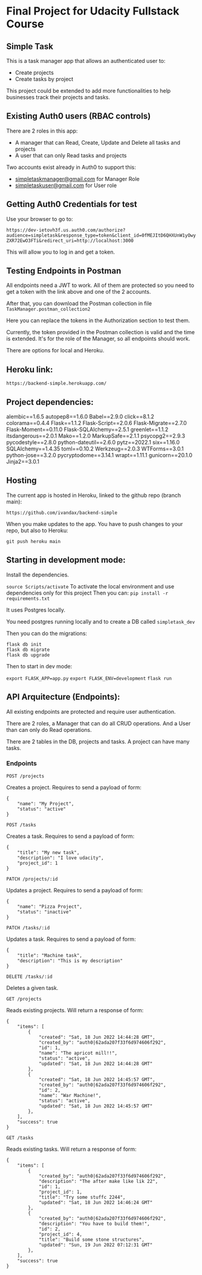 # Final Project for Udacity Fullstack Course

## Simple Task

This is a task manager app that allows an authenticated user to:

- Create projects
- Create tasks by project

This project could be extended to add more functionalities to help businesses track their projects and tasks.

## Existing Auth0 users (RBAC controls)

There are 2 roles in this app:

- A manager that can Read, Create, Update and Delete all tasks and projects
- A user that can only Read tasks and projects

Two accounts exist already in Auth0 to support this:

- simpletaskmanager@gmail.com for Manager Role
- simpletaskuser@gmail.com for User role

## Getting Auth0 Credentials for test

Use your browser to go to:

`https://dev-ietovh3f.us.auth0.com/authorize?audience=simpletask&response_type=token&client_id=0fMEJItD6QHXUnW1yOwyZXR72EwO3FTi&redirect_uri=http://localhost:3000`

This will allow you to log in and get a token.

## Testing Endpoints in Postman

All endpoints need a JWT to work. All of them are protected so you need to get a token with the link above and one of the 2 accounts.

After that, you can download the Postman collection in file `TaskManager.postman_collection2`

Here you can replace the tokens in the Authorization section to test them.

Currently, the token provided in the Postman collection is valid and the time is extended. It's for the role of the Manager, so all endpoints should work.

There are options for local and Heroku.

## Heroku link:

`https://backend-simple.herokuapp.com/`

## Project dependencies:

alembic==1.6.5
autopep8==1.6.0
Babel==2.9.0
click==8.1.2
colorama==0.4.4
Flask==1.1.2
Flask-Script==2.0.6
Flask-Migrate==2.7.0
Flask-Moment==0.11.0
Flask-SQLAlchemy==2.5.1
greenlet==1.1.2
itsdangerous==2.0.1
Mako==1.2.0
MarkupSafe==2.1.1
psycopg2==2.9.3
pycodestyle==2.8.0
python-dateutil==2.6.0
pytz==2022.1
six==1.16.0
SQLAlchemy==1.4.35
toml==0.10.2
Werkzeug==2.0.3
WTForms==3.0.1
python-jose==3.2.0
pycryptodome==3.14.1
wrapt==1.11.1
gunicorn==20.1.0
Jinja2==3.0.1

## Hosting

The current app is hosted in Heroku, linked to the github repo (branch main):

`https://github.com/ivandax/backend-simple`

When you make updates to the app. You have to push changes to your repo, but also to Heroku:

`git push heroku main`

## Starting in development mode:

Install the dependencies.

`source Scripts/activate` To activate the local environment and use dependencies only for this project
Then you can:
`pip install -r requirements.txt`

It uses Postgres locally.

You need postgres running locally and to create a DB called `simpletask_dev`

Then you can do the migrations:

```
flask db init
flask db migrate
flask db upgrade
```

Then to start in dev mode:

`export FLASK_APP=app.py`
`export FLASK_ENV=development`
`flask run`

## API Arquitecture (Endpoints):

All existing endpoints are protected and require user authentication. 

There are 2 roles, a Manager that can do all CRUD operations. 
And a User than can only do Read operations.

There are 2 tables in the DB, projects and tasks.
A project can have many tasks.

### Endpoints

`POST /projects`

Creates a project. Requires to send a payload of form:

```
{
    "name": "My Project",
    "status": "active"
}
```

`POST /tasks`

Creates a task. Requires to send a payload of form:

```
{
    "title": "My new task",
    "description": "I love udacity",
    "project_id": 1
}
```

`PATCH /projects/:id`

Updates a project. Requires to send a payload of form:

```
{
    "name": "Pizza Project",
    "status": "inactive"
}
```

`PATCH /tasks/:id`

Updates a task. Requires to send a payload of form:

```
{
    "title": "Machine task",
    "description": "This is my description"
}
```

`DELETE /tasks/:id`

Deletes a given task.

`GET /projects`

Reads existing projects. Will return a response of form:

```
{
    "items": [
        {
            "created": "Sat, 18 Jun 2022 14:44:28 GMT",
            "created_by": "auth0|62ada207f33f6d974606f292",
            "id": 1,
            "name": "The apricot mill!!",
            "status": "active",
            "updated": "Sat, 18 Jun 2022 14:44:28 GMT"
        },
        {
            "created": "Sat, 18 Jun 2022 14:45:57 GMT",
            "created_by": "auth0|62ada207f33f6d974606f292",
            "id": 2,
            "name": "War Machine!",
            "status": "active",
            "updated": "Sat, 18 Jun 2022 14:45:57 GMT"
        },
    ],
    "success": true
}
```

`GET /tasks`

Reads existing tasks. Will return a response of form:

```
{
    "items": [
        {
            "created_by": "auth0|62ada207f33f6d974606f292",
            "description": "The after make like lik 22",
            "id": 1,
            "project_id": 1,
            "title": "Try some stuffc 2244",
            "updated": "Sat, 18 Jun 2022 14:46:24 GMT"
        },
        {
            "created_by": "auth0|62ada207f33f6d974606f292",
            "description": "You have to build them!",
            "id": 2,
            "project_id": 4,
            "title": "Build some stone structures",
            "updated": "Sun, 19 Jun 2022 07:12:31 GMT"
        },
    ],
    "success": true
}
```





